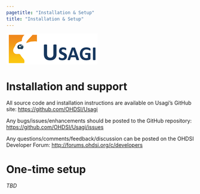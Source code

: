 ```yaml
---
pagetitle: "Installation & Setup"
title: "Installation & Setup"
---
```


![](images/usagi_logo.png)

# Installation and support

All source code and installation instructions are available on Usagi’s GitHub site:
https://github.com/OHDSI/Usagi

Any bugs/issues/enhancements should be posted to the GitHub repository:
https://github.com/OHDSI/Usagi/issues

Any questions/comments/feedback/discussion can be posted on the OHDSI Developer Forum: http://forums.ohdsi.org/c/developers

# One-time setup
_TBD_